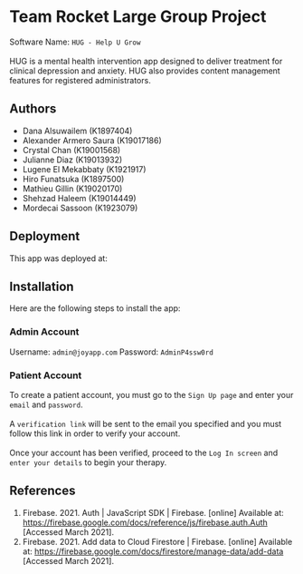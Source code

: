 # Team Rocket Large Group Project

Software Name: `HUG - Help U Grow`\
\
HUG is a mental health intervention app designed to deliver treatment for clinical depression and anxiety. HUG also provides content management features for registered administrators.

## Authors

- Dana Alsuwailem (K1897404)
- Alexander Armero Saura (K19017186)
- Crystal Chan (K19001568)
- Julianne Diaz (K19013932)
- Lugene El Mekabbaty (K1921917)
- Hiro Funatsuka (K1897500)
- Mathieu Gillin (K19020170)
- Shehzad Haleem (K19014449)
- Mordecai Sassoon (K1923079)

## Deployment

This app was deployed at:

## Installation

Here are the following steps to install the app:

### Admin Account

Username: `admin@joyapp.com`
Password: `AdminP4ssw0rd`

### Patient Account

To create a patient account, you must go to the `Sign Up page` and enter your `email` and `password`.\
\
A `verification link` will be sent to the email you specified and you must follow this link in order to verify your account.\
\
Once your account has been verified, proceed to the `Log In screen` and `enter your details` to begin your therapy.

## References

1. Firebase. 2021. Auth | JavaScript SDK | Firebase. [online] Available at: <https://firebase.google.com/docs/reference/js/firebase.auth.Auth> [Accessed March 2021].
2. Firebase. 2021. Add data to Cloud Firestore | Firebase. [online] Available at: <https://firebase.google.com/docs/firestore/manage-data/add-data> [Accessed March 2021].
